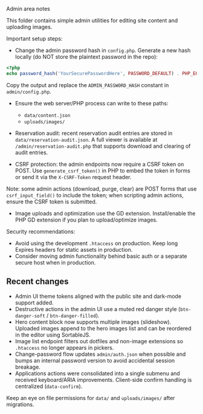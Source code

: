 Admin area notes

This folder contains simple admin utilities for editing site content and uploading images.

Important setup steps:

- Change the admin password hash in `config.php`.
  Generate a new hash locally (do NOT store the plaintext password in the repo):

```php
<?php
echo password_hash('YourSecurePasswordHere', PASSWORD_DEFAULT) . PHP_EOL;
```

Copy the output and replace the `ADMIN_PASSWORD_HASH` constant in `admin/config.php`.

- Ensure the web server/PHP process can write to these paths:
  - `data/content.json`
  - `uploads/images/`

- Reservation audit: recent reservation audit entries are stored in `data/reservation-audit.json`. A full viewer is available at `/admin/reservation-audit.php` that supports download and clearing of audit entries.

- CSRF protection: the admin endpoints now require a CSRF token on POST. Use `generate_csrf_token()` in PHP to embed the token in forms or send it via the `X-CSRF-Token` request header.

Note: some admin actions (download, purge, clear) are POST forms that use `csrf_input_field()` to include the token; when scripting admin actions, ensure the CSRF token is submitted.

- Image uploads and optimization use the GD extension. Install/enable the PHP GD extension if you plan to upload/optimize images.

Security recommendations:
- Avoid using the development `.htaccess` on production. Keep long Expires headers for static assets in production.
- Consider moving admin functionality behind basic auth or a separate secure host when in production.


Recent changes
--------------
- Admin UI theme tokens aligned with the public site and dark-mode support added.
- Destructive actions in the admin UI use a muted red danger style (`btn-danger-soft` / `btn-danger-filled`).
- Hero content block now supports multiple images (slideshow). Uploaded images append to the hero images list and can be reordered in the editor using SortableJS.
- Image list endpoint filters out dotfiles and non-image extensions so `.htaccess` no longer appears in pickers.
- Change-password flow updates `admin/auth.json` when possible and bumps an internal password version to avoid accidental session breakage.
- Applications actions were consolidated into a single submenu and received keyboard/ARIA improvements. Client-side confirm handling is centralized (`data-confirm`).

Keep an eye on file permissions for `data/` and `uploads/images/` after migrations.
